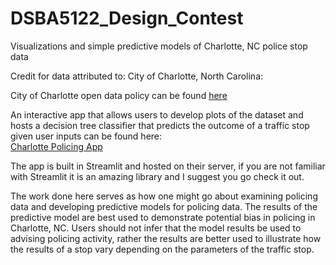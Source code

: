 # DSBA5122_Design_Contest
 Visualizations and simple predictive models of Charlotte, NC police stop data

Credit for data attributed to: City of Charlotte, North Carolina:

City of Charlotte open data policy can be found [here](https://charlotte.maps.arcgis.com/home/item.html?id=7c88b8633b034ddcbbd6badb1b7076fe)

An interactive app that allows users to develop plots of the dataset and hosts a decision tree classifier that predicts the outcome of a traffic stop given user inputs can be found here:  
[Charlotte Policing App](https://sjwright90-dsba5122-design-contest-traffic-stops-app-wmovrg.streamlitapp.com/)

The app is built in Streamlit and hosted on their server, if you are not familiar with Streamlit it is an amazing library and I suggest you go check it out.

The work done here serves as how one might go about examining policing data and developing predictive models for policing data. The results of the predictive model are best used to demonstrate potential bias in policing in Charlotte, NC. Users should not infer that the model results be used to advising policing activity, rather the results are better used to illustrate how the results of a stop vary depending on the parameters of the traffic stop. 
